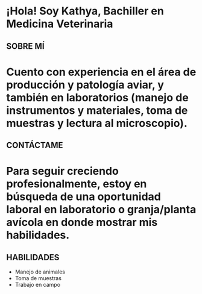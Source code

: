 # ¡Hola! Soy Kathya, Bachiller en Medicina Veterinaria

## SOBRE MÍ
# Cuento con experiencia en el área de producción y patología aviar, y también en laboratorios (manejo de instrumentos y materiales, toma de muestras y lectura al microscopio).

## CONTÁCTAME

# Para seguir creciendo profesionalmente, estoy en búsqueda de una oportunidad laboral en laboratorio o granja/planta avícola en donde mostrar mis habilidades.

## HABILIDADES

- Manejo de animales
- Toma de muestras
- Trabajo en campo